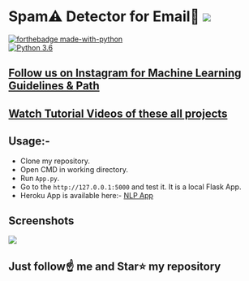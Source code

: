 # Spam⚠️ Detector for Email📧 [![](https://img.shields.io/github/license/sourcerer-io/hall-of-fame.svg)](https://github.com/Spidy20/Image_Filters_GUI/blob/master/LICENSE)


[![forthebadge made-with-python](http://ForTheBadge.com/images/badges/made-with-python.svg)](https://www.python.org/)                 
[![Python 3.6](https://img.shields.io/badge/python-3.6-blue.svg)](https://www.python.org/downloads/release/python-360/)   

## [Follow us on Instagram for Machine Learning Guidelines & Path](https://www.instagram.com/machine_learning_hub.ai/)
## [Watch Tutorial Videos of these all projects](https://www.youtube.com/c/MachineLearningHub)

## Usage:-

- Clone my repository.
- Open CMD in working directory.
- Run `App.py`.
- Go to the `http://127.0.0.1:5000` and test it. It is a local Flask App.
- Heroku App is available here:- [NLP App](https://spam-nlp-app.herokuapp.com/)

## Screenshots

<img src="https://github.com/Spidy20/NLP_Flask_Model/blob/master/capture5.PNG">


## Just follow☝️ me and Star⭐ my repository 

